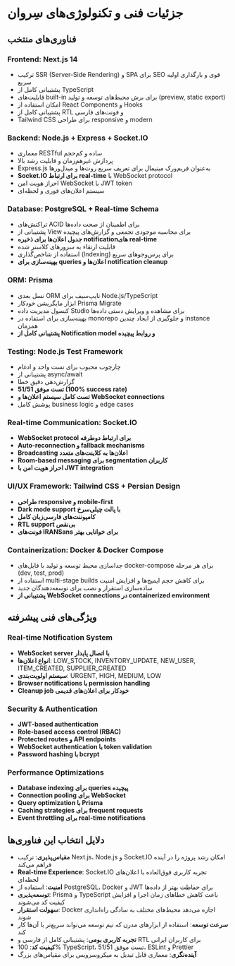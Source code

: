# جزئیات فنی و تکنولوژی‌های سِروان

## فناوری‌های منتخب

### Frontend: Next.js 14
- ترکیب SSR (Server-Side Rendering) و SPA برای SEO قوی و بارگذاری اولیه سریع
- پشتیبانی کامل از TypeScript
- قابلیت‌های built-in برای برش محیط‌های توسعه و تولید (preview, static export)
- امکان استفاده از React Components و Hooks
- پشتیبانی کامل از RTL و فونت‌های فارسی
- Tailwind CSS برای طراحی responsive و modern

### Backend: Node.js + Express + Socket.IO
- معماری RESTful ساده و کم‌حجم
- پردازش غیر‌هم‌زمان و قابلیت رشد بالا
- Express.js به‌عنوان فریم‌ورک مینیمال برای تعریف سریع روت‌ها و میدل‌ورها
- **Socket.IO برای ارتباط real-time** با WebSocket protocol
- احراز هویت امن WebSocket با JWT token
- سیستم اعلان‌های فوری و لحظه‌ای

### Database: PostgreSQL + Real-time Schema
- تراکنش‌های ACID برای اطمینان از صحت داده‌ها
- پشتیبانی از View برای محاسبه موجودی تجمعی و گزارش‌های پیچیده
- **جدول اعلان‌ها برای ذخیره notification‌های real-time**
- قابلیت ارتقاء به سرورهای کلاستر شده
- استفاده از شاخص‌گذاری (Indexing) برای پرس‌وجوهای سریع
- **بهینه‌سازی برای queries اعلان‌ها و notification cleanup**

### ORM: Prisma
- نسل بعدی ORM تایپ‌سیف برای Node.js/TypeScript
- ابزار مایگریشن خودکار Prisma Migrate
- کنسول مدیریت داده Studio برای مشاهده و ویرایش دستی داده‌ها
- بهینه‌سازی برای استفاده در monorepo و جلوگیری از ایجاد چندین instance همزمان
- **پشتیبانی کامل از Notification model و روابط پیچیده**

### Testing: Node.js Test Framework
- چارچوب محبوب برای تست واحد و ادغام
- پشتیبانی از async/await
- گزارش‌دهی دقیق خطا
- **51/51 تست موفق (100% success rate)**
- **تست کامل سیستم اعلان‌ها و WebSocket connections**
- پوشش کامل business logic و edge cases

### Real-time Communication: Socket.IO
- **WebSocket protocol برای ارتباط دوطرفه**
- **Auto-reconnection و fallback mechanisms**
- **Broadcasting اعلان‌ها به کلاینت‌های متعدد**
- **Room-based messaging برای segmentation کاربران**
- **احراز هویت امن با JWT integration**

### UI/UX Framework: Tailwind CSS + Persian Design
- **طراحی responsive و mobile-first**
- **Dark mode support با پالت چیلی‌سرخ**
- **کامپوننت‌های فارسی‌زبان کامل**
- **RTL support بی‌نقص**
- **فونت‌های IRANSans برای خوانایی بهتر**

### Containerization: Docker & Docker Compose
- جداسازی محیط توسعه و تولید با فایل‌های docker-compose برای هر مرحله (dev, test, prod)
- استفاده از multi-stage builds برای کاهش حجم ایمیج‌ها و افزایش امنیت
- ساده‌سازی استقرار و نصب برای توسعه‌دهندگان جدید
- **پشتیبانی از WebSocket connections در containerized environment**

## ویژگی‌های فنی پیشرفته

### Real-time Notification System
- **WebSocket server با اتصال پایدار**
- **انواع اعلان‌ها**: LOW_STOCK, INVENTORY_UPDATE, NEW_USER, ITEM_CREATED, SUPPLIER_CREATED
- **سیستم اولویت‌بندی**: URGENT, HIGH, MEDIUM, LOW
- **Browser notifications با permission handling**
- **Cleanup job خودکار برای اعلان‌های قدیمی**

### Security & Authentication
- **JWT-based authentication**
- **Role-based access control (RBAC)**
- **Protected routes و API endpoints**
- **WebSocket authentication با token validation**
- **Password hashing با bcrypt**

### Performance Optimizations
- **Database indexing برای queries پیچیده**
- **Connection pooling برای WebSocket**
- **Query optimization با Prisma**
- **Caching strategies برای frequent requests**
- **Event throttling برای real-time notifications**

## دلایل انتخاب این فناوری‌ها

- **مقیاس‌پذیری**: ترکیب Next.js، Node.js و Socket.IO امکان رشد پروژه را در آینده فراهم می‌کند
- **Real-time Experience**: Socket.IO تجربه کاربری فوق‌العاده با اعلان‌های لحظه‌ای
- **امنیت**: استفاده از PostgreSQL، Docker و JWT برای حفاظت بهتر از داده‌ها
- **توسعه‌پذیری**: Prisma و TypeScript باعث کاهش خطاهای زمان اجرا و افزایش کیفیت کد می‌شوند
- **سهولت استقرار**: Docker اجازه می‌دهد محیط‌های مختلف به سادگی راه‌اندازی شوند
- **سرعت توسعه**: استفاده از ابزارهای مدرن که تیم توسعه می‌تواند سریع‌تر با آن‌ها کار کند
- **تجربه کاربری بومی**: پشتیبانی کامل از فارسی و RTL برای کاربران ایرانی
- **کیفیت کد**: 100% TypeScript، 51/51 تست موفق، ESLint و Prettier
- **آینده‌نگری**: معماری قابل تبدیل به میکروسرویس برای مقیاس‌های بزرگ 